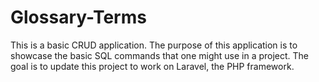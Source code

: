 # Glossary-Terms

This is a basic CRUD application. The purpose of this application is to showcase the basic SQL commands that one might use in a project.
The goal is to update this project to work on Laravel, the PHP framework.

